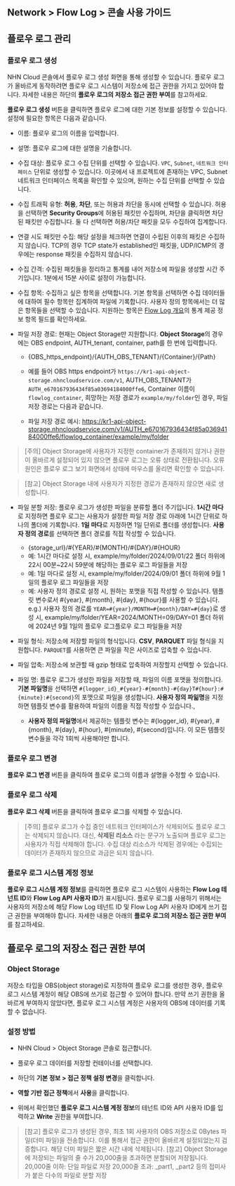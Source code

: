 ## Network > Flow Log > 콘솔 사용 가이드

## 플로우 로그 관리
### 플로우 로그 생성
NHN Cloud 콘솔에서 플로우 로그 생성 화면을 통해 생성할 수 있습니다. 플로우 로그가 올바르게 동작하려면 플로우 로그 시스템이 저장소에 접근 권한을 가지고 있어야 합니다. 자세한 내용은 하단의 **플로우 로그의 저장소 접근 권한 부여**를 참고하세요.


**플로우 로그 생성** 버튼을 클릭하면 플로우 로그에 대한 기본 정보를 설정할 수 있습니다. 설정에 필요한 항목은 다음과 같습니다.


* 이름: 플로우 로그의 이름을 입력합니다.
* 설명: 플로우 로그에 대한 설명을 기술합니다.
* 수집 대상: 플로우 로그 수집 단위를 선택할 수 있습니다. `VPC`, `Subnet`, `네트워크 인터페이스` 단위로 생성할 수 있습니다. 이곳에서 내 프로젝트에 존재하는 VPC, Subnet 네트워크 인터페이스 목록을 확인할 수 있으며, 원하는 수집 단위를 선택할 수 있습니다.
* 수집 트래픽 유형: **허용**, **차단**, 또는 허용과 차단을 동시에 선택할 수 있습니다. 허용을 선택하면 **Security Groups**에 허용된 패킷만 수집하며, 차단을 클릭하면 차단된 패킷만 수집합니다. 둘 다 선택하면 허용/차단 패킷을 모두 수집하여 집계합니다.

* 연결 시도 패킷만 수집: 해당 설정을 체크하면 연결이 수립된 이후의 패킷은 수집하지 않습니다. TCP의 경우 TCP state가 established인 패킷을, UDP/ICMP의 경우에는 response 패킷을 수집하지 않습니다.
* 수집 간격: 수집된 패킷들을 정리하고 통계를 내어 저장소에 파일을 생성할 시간 주기입니다. 1분에서 15분 사이로 설정이 가능합니다.
* 수집 항목: 수집하고 싶은 항목을 선택합니다. 기본 항목을 선택하면 수집 데이터들에 대하여 필수 항목만 집계하여 파일에 기록합니다. 사용자 정의 항목에서는 더 많은 항목들을 선택할 수 있습니다. 지원하는 항목은 [Flow Log 개요](/Network/Flow%20Log/ko/overview/)의 통계 제공 정보 항목 필드를 확인하세요.

* 파일 저장 경로: 현재는 Object Storage만 지원합니다. **Object Storage**의 경우에는 OBS endpoint, AUTH_tenant, container, path를 한 번에 입력합니다.
    * {OBS_https_endpoint}/{AUTH_OBS_TENANT}/{Container}/{Path}
    * 예를 들어 OBS https endpoint가 `https://kr1-api-object-storage.nhncloudservice.com/v1`, AUTH_OBS_TENANT가 `AUTH_e670167936434f85a03694184000ffe6`, Container 이름이 `flowlog_container`, 희망하는 저장 경로가 `example/my/folder`인 경우, 파일 저장 경로는 다음과 같습니다.

    * 파일 저장 경로 예시: https://kr1-api-object-storage.nhncloudservice.com/v1/AUTH_e670167936434f85a03694184000ffe6/flowlog_container/example/my/folder


> [주의] Object Storage에 사용자가 지정한 container가 존재하지 않거나 권한이 올바르게 설정되어 있지 않으면 플로우 로그는 오류 상태로 전환됩니다. 오류 원인은 플로우 로그 보기 화면에서 상태에 마우스를 올리면 확인할 수 있습니다.

 
> [참고] Object Storage 내에 사용자가 지정한 경로가 존재하지 않으면 새로 생성합니다.


* 파일 분할 저장: 플로우 로그가 생성한 파일을 분류할 폴더 주기입니다. **1시간 마다**로 지정하면 플로우 로그는 사용자가 설정한 파일 저장 경로 아래에 1시간 단위로 하나의 폴더에 기록합니다. **1일 마다**로 지정하면 1일 단위로 폴더를 생성합니다. **사용자 정의 경로**를 선택하면 폴더 경로를 직접 작성할 수 있습니다.

    * {storage_url}/#{YEAR}/#{MONTH}/#{DAY}/#{HOUR}
    * 예: 1시간 마다로 설정 시, example/my/folder/2024/09/01/22 폴더 하위에 22시 00분~22시 59분에 해당하는 플로우 로그 파일들을 저장
    * 예: 1일 마다로 설정 시, example/my/folder/2024/09/01 폴더 하위에 9월 1일의 플로우 로그 파일들을 저장
    * 예: 사용자 정의 경로로 설정 시, 원하는 포맷을 직접 작성할 수 있습니다. 템플릿 변수로서 #{year}, #{month}, #{day}, #{hour}를 사용할 수 있습니다. e.g.) 사용자 정의 경로를 `YEAR=#{year}/MONTH=#{month}/DAY=#{day}`로 생성 시, example/my/folder/YEAR=2024/MONTH=09/DAY=01 폴더 하위에 2024년 9월 1일의 플로우 로그플로우 로그 파일들을 저장

* 파일 형식: 저장소에 저장할 파일의 형식입니다. **CSV**, **PARQUET** 파일 형식을 지원합니다. `PARQUET`를 사용하면 큰 파일을 작은 사이즈로 압축할 수 있습니다.

* 파일 압축: 저장소에 보관할 때 gzip 형태로 압축하여 저장할지 선택할 수 있습니다.

* 파일 명: 플로우 로그가 생성한 파일을 저장할 때, 파일의 이름 포맷을 정의합니다. **기본 파일명**을 선택하면 `#{logger_id}_#{year}-#{month}-#{day}T#{hour}:#{minute}:#{second}`의 포맷으로 파일을 생성합니다. **사용자 정의 파읾명**을 지정하면 템플릿 변수를 활용하여 파일의 이름을 직접 작성할 수 있습니다.,
   * **사용자 정의 파일명**에서 제공하는 템플릿 변수는 #{logger_id}, #{year}, #{month}, #{day}, #{hour}, #{minute}, #{second}입니다. 이 모든 템플릿 변수들을 각각 1회씩 사용해야만 합니다.


### 플로우 로그 변경
**플로우 로그 변경** 버튼을 클릭하여 플로우 로그의 이름과 설명을 수정할 수 있습니다.

### 플로우 로그 삭제
**플로우 로그 삭제** 버튼을 클릭하여 플로우 로그를 삭제할 수 있습니다.

> [주의] 플로우 로그가 수집 중인 네트워크 인터페이스가 삭제되어도 플로우 로그는 삭제되지 않습니다. 대신, **삭제된 리소스** 라는 문구가 노출되며 플로우 로그는 사용자가 직접 삭제해야 합니다. 
> 수집 대상 리소스가 삭제된 경우에는 수집되는 데이터가 존재하지 않으므로 과금은 되지 않습니다.

### 플로우 로그 시스템 계정 정보
**플로우 로그 시스템 계정 정보**를 클릭하면 플로우 로그 시스템이 사용하는 **Flow Log 테넌트 ID**와 **Flow Log API 사용자 ID**가 표시됩니다. 플로우 로그를 사용하기 위해서는 사용자의 저장소에 해당 Flow Log 테넌트 ID 및 Flow Log API 사용자 ID에게 쓰기 접근 권한을 부여해야 합니다. 자세한 내용은 아래의 **플로우 로그의 저장소 접근 권한 부여**를 참고하세요.




## 플로우 로그의 저장소 접근 권한 부여
### Object Storage
저장소 타입을 OBS(object storage)로 지정하여 플로우 로그를 생성한 경우, 플로우 로그 시스템 계정이 해당 OBS에 쓰기로 접근할 수 있어야 합니다. 만약 쓰기 권한을 올바르게 부여하지 않았다면, 플로우 로그 시스템 계정은 사용자의 OBS에 데이터를 기록할 수 없습니다.


### 설정 방법

* NHN Cloud > Object Storage 콘솔로 접근합니다.

* 플로우 로그 데이터를 저장할 컨테이너를 선택합니다.
* 하단의 **기본 정보 > 접근 정책 설정 변경**을 클릭합니다.

* **역할 기반 접근 정책**에서 **사용**을 클릭합니다.
* 위에서 확인했던 **플로우 로그 시스템 계정 정보**의 테넌트 ID와 API 사용자 ID를 입력하고 **Write** 권한을 부여합니다.

> [참고] 플로우 로그가 생성된 경우, 최초 1회 사용자의 OBS 저장소로 0Bytes 파일(더미 파일)을 전송합니다. 이를 통해서 접근 권한이 올바르게 설정되었는지 검증합니다. 해당 더미 파일은 짧은 시간 내에 삭제됩니다.
> [참고] Object Storage에 저장되는 파일의 줄 수가 20,000줄을 초과하면 분할되어 저장됩니다. 
> 20,000줄 이하: 단일 파일로 저장 
> 20,000줄 초과: _part1, _part2 등의 접미사가 붙은 다수의 파일로 분할 저장

